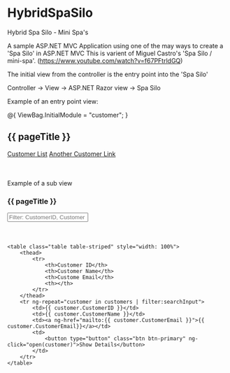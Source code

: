 # HybridSpaSilo
Hybrid Spa Silo - Mini Spa's

A sample ASP.NET MVC Application using one of the may ways to create a 'Spa Silo' in ASP.NET MVC
This is varient of Miguel Castro's 'Spa Silo / mini-spa'. (https://www.youtube.com/watch?v=f67PFtrldGQ)

The initial view from the controller is the entry point into the 'Spa Silo'

Controller -> View -> ASP.NET Razor view -> Spa Silo

Example of an entry point view:

@{ 
    ViewBag.InitialModule = "customer";
}

<script src="~/App/Customer/app.js"></script>
<script src="~/App/Customer/ViewModels/rootViewModel.js"></script>
<script src="~/App/Customer/ViewModels/customerListViewModel.js"></script>

<script type="text/javascipt">
    angular.bootstrap(document.getElementById('customer'), ['customer'])
</script>

<div id="customer" ng-controller="rootViewModel">
    <h2>{{ pageTitle }}</h2>
    <a href="#/customerList" class="btn btn-primary">Customer List</a>
    <a href="#/customerAnotherLink" class="btn btn-primary">Another Customer Link</a>
    <div ng-view style="margin-top: 50px;"></div>
</div>


Example of a sub view
<div ng-controller="customerListViewModel">
    <h3>{{ pageTitle }}</h3>
    <div class="input-group" style="margin-bottom: 50px">
        <span class="input-group-addon">
            <span class="glyphicon glyphicon-search"></span>
        </span>
        <input type="text" placeholder="Filter: CustomerID, Customer Name, Email" class="form-control" ng-model="searchInput">
    </div>

    <table class="table table-striped" style="width: 100%">
        <thead>
            <tr>
                <th>Customer ID</th>
                <th>Customer Name</th>
                <th>Custome Email</th>
                <th></th>
            </tr>
        </thead>
        <tr ng-repeat="customer in customers | filter:searchInput">
            <td>{{ customer.CustomerID }}</td>
            <td>{{ customer.CustomerName }}</td>
            <td><a ng-href="mailto:{{ customer.CustomerEmail }}">{{ customer.CustomerEmail}}</a></td>
            <td>
                <button type="button" class="btn btn-primary" ng-click="open(customer)">Show Details</button>
            </td>
        </tr>
    </table>
</div>
